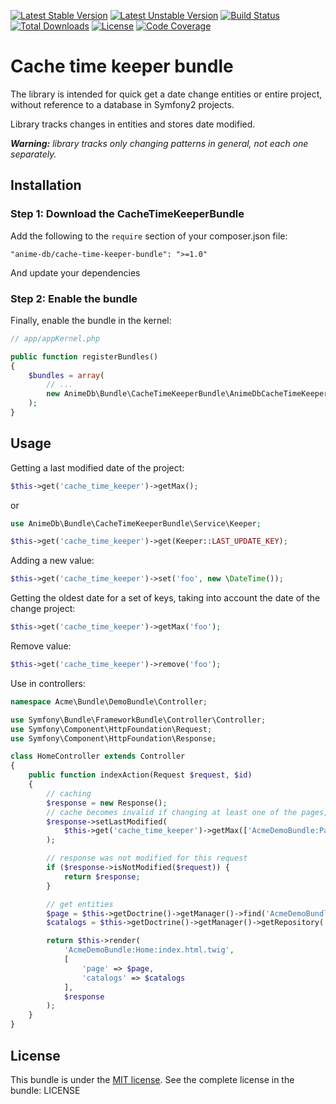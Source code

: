 [![Latest Stable Version](https://poser.pugx.org/anime-db/cache-time-keeper-bundle/v/stable.png)](https://packagist.org/packages/anime-db/cache-time-keeper-bundle)
[![Latest Unstable Version](https://poser.pugx.org/anime-db/cache-time-keeper-bundle/v/unstable.png)](https://packagist.org/packages/anime-db/cache-time-keeper-bundle)
[![Build Status](https://travis-ci.org/anime-db/cache-time-keeper-bundle.png)](https://travis-ci.org/anime-db/cache-time-keeper-bundle)
[![Total Downloads](https://poser.pugx.org/anime-db/cache-time-keeper-bundle/downloads.png)](https://packagist.org/packages/anime-db/cache-time-keeper-bundle)
[![License](https://poser.pugx.org/anime-db/cache-time-keeper-bundle/license.png)](https://packagist.org/packages/anime-db/cache-time-keeper-bundle)
[![Code Coverage](https://scrutinizer-ci.com/g/anime-db/cache-time-keeper-bundle/badges/coverage.png?b=master)](https://scrutinizer-ci.com/g/anime-db/cache-time-keeper-bundle/?branch=master)

# Cache time keeper bundle

The library is intended for quick get a date change entities or entire project, without reference to a database in Symfony2 projects.

Library tracks changes in entities and stores date modified.

_**Warning:** library tracks only changing patterns in general, not each one separately._

## Installation

### Step 1: Download the CacheTimeKeeperBundle

Add the following to the `require` section of your composer.json file:

```
"anime-db/cache-time-keeper-bundle": ">=1.0"
```

And update your dependencies

### Step 2: Enable the bundle

Finally, enable the bundle in the kernel:

```php
// app/appKernel.php

public function registerBundles()
{
    $bundles = array(
        // ...
        new AnimeDb\Bundle\CacheTimeKeeperBundle\AnimeDbCacheTimeKeeperBundle(),
    );
}
```

## Usage

Getting a last modified date of the project:

```php
$this->get('cache_time_keeper')->getMax();
```

or

```php
use AnimeDb\Bundle\CacheTimeKeeperBundle\Service\Keeper;

$this->get('cache_time_keeper')->get(Keeper::LAST_UPDATE_KEY);
```

Adding a new value:

```php
$this->get('cache_time_keeper')->set('foo', new \DateTime());
```

Getting the oldest date for a set of keys, taking into account the date of the change project:

```php
$this->get('cache_time_keeper')->getMax('foo');
```

Remove value:

```php
$this->get('cache_time_keeper')->remove('foo');
```

Use in controllers:

```php
namespace Acme\Bundle\DemoBundle\Controller;

use Symfony\Bundle\FrameworkBundle\Controller\Controller;
use Symfony\Component\HttpFoundation\Request;
use Symfony\Component\HttpFoundation\Response;

class HomeController extends Controller
{
    public function indexAction(Request $request, $id)
    {
        // caching
        $response = new Response();
        // cache becomes invalid if changing at least one of the pages, the catalog or the updated project
        $response->setLastModified(
            $this->get('cache_time_keeper')->getMax(['AcmeDemoBundle:Page', 'AcmeDemoBundle:Catalog'])
        );

        // response was not modified for this request
        if ($response->isNotModified($request)) {
            return $response;
        }

        // get entities
        $page = $this->getDoctrine()->getManager()->find('AcmeDemoBundle:Page', $id);
        $catalogs = $this->getDoctrine()->getManager()->getRepository('AcmeDemoBundle:Catalog')->findAll();

        return $this->render(
            'AcmeDemoBundle:Home:index.html.twig',
            [
                'page' => $page,
                'catalogs' => $catalogs
            ],
            $response
        );
    }
}
```

## License

This bundle is under the [MIT license](http://opensource.org/licenses/MIT). See the complete license in the bundle: LICENSE